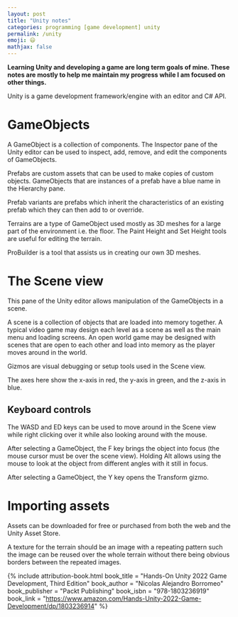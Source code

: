 ```yaml
---
layout: post
title: "Unity notes"
categories: programming [game development] unity
permalink: /unity
emoji: 😃
mathjax: false
---
```


**Learning Unity and developing a game are long term goals of mine. These notes are mostly to help me maintain my progress while I am focused on other things.**

Unity is a game development framework/engine with an editor and C# API.

# GameObjects

A GameObject is a collection of components. The Inspector pane of the Unity editor can be used to inspect, add, remove, and edit the components of GameObjects.

Prefabs are custom assets that can be used to make copies of custom objects. GameObjects that are instances of a prefab have a blue name in the Hierarchy pane.

Prefab variants are prefabs which inherit the characteristics of an existing prefab which they can then add to or override.

Terrains are a type of GameObject used mostly as 3D meshes for a large part of the environment i.e. the floor. The Paint Height and Set Height tools are useful for editing the terrain.

ProBuilder is a tool that assists us in creating our own 3D meshes.

# The Scene view

This pane of the Unity editor allows manipulation of the GameObjects in a scene.

A scene is a collection of objects that are loaded into memory together. A typical video game may design each level as a scene as well as the main menu and loading screens. An open world game may be designed with scenes that are open to each other and load into memory as the player moves around in the world.

Gizmos are visual debugging or setup tools used in the Scene view.

The axes here show the x-axis in red, the y-axis in green, and the z-axis in blue.

## Keyboard controls

The WASD and ED keys can be used to move around in the Scene view while right clicking over it while also looking around with the mouse.

After selecting a GameObject, the F key brings the object into focus (the mouse cursor must be over the scene view). Holding Alt allows using the mouse to look at the object from different angles with it still in focus.

After selecting a GameObject, the Y key opens the Transform gizmo.

# Importing assets

Assets can be downloaded for free or purchased from both the web and the Unity Asset Store.

A texture for the terrain should be an image with a repeating pattern such the image can be reused over the whole terrain without there being obvious borders between the repeated images. 

{% include attribution-book.html
  book_title = "Hands-On Unity 2022 Game Development, Third Edition"
  book_author = "Nicolas Alejandro Borromeo"
  book_publisher = "Packt Publishing"
  book_isbn = "978-1803236919"
  book_link = "https://www.amazon.com/Hands-Unity-2022-Game-Development/dp/1803236914"
%}